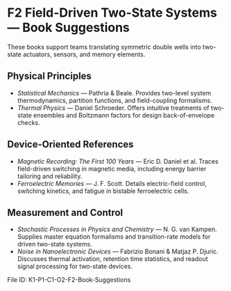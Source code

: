 # F2 Field-Driven Two-State Systems — Book Suggestions

These books support teams translating symmetric double wells into two-state actuators, sensors, and memory elements.

## Physical Principles
- *Statistical Mechanics* — Pathria & Beale. Provides two-level system thermodynamics, partition functions, and field-coupling formalisms.
- *Thermal Physics* — Daniel Schroeder. Offers intuitive treatments of two-state ensembles and Boltzmann factors for design back-of-envelope checks.

## Device-Oriented References
- *Magnetic Recording: The First 100 Years* — Eric D. Daniel et al. Traces field-driven switching in magnetic media, including energy barrier tailoring and reliability.
- *Ferroelectric Memories* — J. F. Scott. Details electric-field control, switching kinetics, and fatigue in bistable ferroelectric cells.

## Measurement and Control
- *Stochastic Processes in Physics and Chemistry* — N. G. van Kampen. Supplies master equation formalisms and transition-rate models for driven two-state systems.
- *Noise in Nanoelectronic Devices* — Fabrizio Bonani & Matjaz P. Djuric. Discusses thermal activation, retention time statistics, and readout signal processing for two-state devices.

File ID: K1-P1-C1-O2-F2-Book-Suggestions
